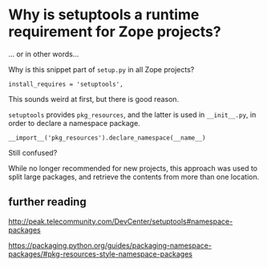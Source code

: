 # Why is setuptools a runtime requirement for Zope projects?

... or in other words...

Why is this snippet part of `setup.py` in all Zope projects?

```
install_requires = 'setuptools',
```

This sounds weird at first, but there is good reason.

`setuptools` provides `pkg_resources`, and the latter is used in `__init__.py`, in order to declare a namespace package.

```
__import__('pkg_resources').declare_namespace(__name__)
```

Still confused?

While no longer recommended for new projects, this approach was used to split large packages, and retrieve the contents from more than one location.

## further reading

http://peak.telecommunity.com/DevCenter/setuptools#namespace-packages

https://packaging.python.org/guides/packaging-namespace-packages/#pkg-resources-style-namespace-packages
